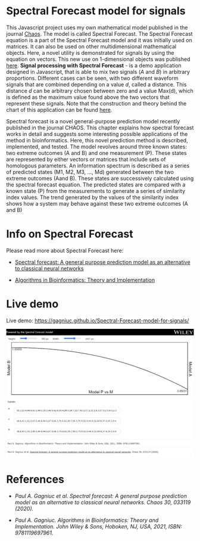 # Spectral Forecast model for signals

This Javascript project uses my own mathematical model published in the journal [Chaos](https://aip.scitation.org/doi/10.1063/1.5120818). The model is called Spectral Forecast. The Spectral Forecast equation is a part of the Spectral Forecast model and it was initially used on matrices. It can also be used on other multidimensional mathematical objects. Here, a novel utility is demonstrated for signals by using the equation on vectors. This new use on 1-dimensional objects was published [here](https://www.wiley.com/en-ie/Algorithms+in+Bioinformatics:+Theory+and+Implementation-p-9781119697992). <b>Signal processing with Spectral Forecast</b> - is a demo application designed in Javascript, that is able to mix two signals (<i>A</i> and <i>B</i>) in arbitrary proportions. Different cases can be seen, with two different waveform signals that are combined depending on a value <i>d</i>, called a distance. This distance <i>d</i> can be arbitrary chosen between zero and a value Max(d), which is defined as the maximum value found above the two vectors that represent these signals. Note that the construction and theory behind the chart of this application can be found [here](https://github.com/Gagniuc/World-smallest-js-chart-v1.0).


Spectral forecast is a novel general-purpose prediction model recently published
in the journal CHAOS. This chapter explains how spectral forecast works
in detail and suggests some interesting possible applications of the method in
bioinformatics. Here, this novel prediction method is described, implemented, and
tested. The model revolves around three known states: two extreme outcomes (A
and B) and one measurement (P). These states are represented by either vectors or
matrices that include sets of homologous parameters. An information spectrum is
described as a series of predicted states (M1, M2, M3, …, Md) generated between
the two extreme outcomes (Aand B). These states are successively calculated using
the spectral forecast equation. The predicted states are compared with a known
state (P) from the measurements to generate a series of similarity index values.
The trend generated by the values of the similarity index shows how a system may
behave against these two extreme outcomes (A and B)

# Info on Spectral Forecast
 Please read more about Spectral Forecast here:
 
- [Spectral forecast: A general purpose prediction model as an alternative to classical neural networks](https://aip.scitation.org/doi/10.1063/1.5120818)
 
- [Algorithms in Bioinformatics: Theory and Implementation](https://www.wiley.com/en-ag/Algorithms+in+Bioinformatics%3A+Theory+and+Implementation-p-9781119697961)
 
 # Live demo

Live demo: https://gagniuc.github.io/Spectral-Forecast-model-for-signals/

<kbd><img src="https://github.com/Gagniuc/Spectral-Forecast-model-for-signals/blob/main/%5BG%5D%20Spectral%20Forecast%20model%20for%20signals.png" /></kbd>

# References

- <i>Paul A. Gagniuc et al. Spectral forecast: A general purpose prediction model as an alternative to classical neural networks. Chaos 30, 033119 (2020).</i>

- <i>Paul A. Gagniuc. Algorithms in Bioinformatics: Theory and Implementation. John Wiley & Sons, Hoboken, NJ, USA, 2021, ISBN: 9781119697961.</i>
